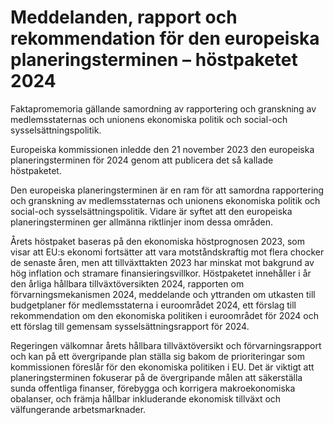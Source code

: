 # Meddelanden, rapport och rekommendation för den europeiska planeringsterminen – höstpaketet 2024

Faktapromemoria gällande samordning av rapportering och granskning av medlemsstaternas och unionens ekonomiska politik och social-och sysselsättningspolitik.

Europeiska kommissionen inledde den 21 november 2023 den europeiska
planeringsterminen för 2024 genom att publicera det så kallade höstpaketet.

Den europeiska planeringsterminen är en ram för att samordna rapportering
och granskning av medlemsstaternas och unionens ekonomiska politik och
social-och sysselsättningspolitik. Vidare är syftet att den europeiska planeringsterminen ger allmänna riktlinjer inom dessa områden.

Årets höstpaket baseras på den ekonomiska höstprognosen 2023, som visar att EU:s ekonomi fortsätter att vara motståndskraftig mot flera chocker de senaste åren, men att tillväxttakten 2023 har minskat mot bakgrund av hög inflation och stramare finansieringsvillkor. Höstpaketet innehåller i år den årliga hållbara tillväxtöversikten 2024, rapporten om förvarningsmekanismen 2024, meddelande och yttranden om utkasten till budgetplaner för medlemsstaterna i euroområdet 2024, ett förslag till rekommendation om den ekonomiska politiken i euroområdet för 2024 och ett förslag till gemensam sysselsättningsrapport för 2024.

Regeringen välkomnar årets hållbara tillväxtöversikt och förvarningsrapport och kan på ett övergripande plan ställa sig bakom de prioriteringar som kommissionen föreslår för den ekonomiska politiken i EU. Det är viktigt att planeringsterminen fokuserar på de övergripande målen att säkerställa sunda offentliga finanser, förebygga och korrigera makroekonomiska obalanser, och främja hållbar inkluderande ekonomisk tillväxt och välfungerande arbetsmarknader.
